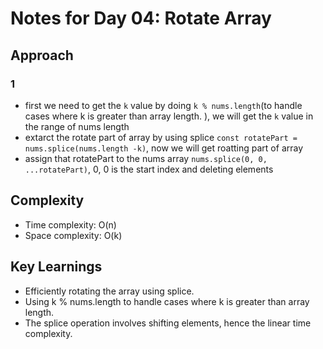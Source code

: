 # Notes for Day 04: Rotate Array

## Approach

### 1
- first we need to get the `k` value by doing `k % nums.length`(to handle cases where k is greater than array length.
), we will get the `k` value in the range of nums length
- extarct the rotate part of array by using splice `const rotatePart = nums.splice(nums.length -k)`, now we will get roatting part of array
- assign that rotatePart to the nums array `nums.splice(0, 0, ...rotatePart)`, 0, 0 is the start index and deleting elements

## Complexity

- Time complexity: O(n)
- Space complexity: O(k)


## Key Learnings

- Efficiently rotating the array using splice.
- Using k % nums.length to handle cases where k is greater than array length.
- The splice operation involves shifting elements, hence the linear time complexity.

